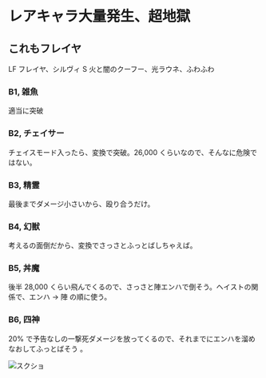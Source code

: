 # レアキャラ大量発生、超地獄 

## これもフレイヤ

LF フレイヤ、シルヴィ
S  火と闇のクーフー、光ラウネ、ふわふわ

### B1, 雑魚

適当に突破

### B2, チェイサー

チェイスモード入ったら、変換で突破。26,000 くらいなので、そんなに危険ではない。

### B3, 精霊

最後までダメージ小さいから、殴り合うだけ。

### B4, 幻獣

考えるの面倒だから、変換でさっさとふっとばしちゃえば。

### B5, 丼魔

後半 28,000 くらい飛んでくるので、さっさと陣エンハで倒そう。ヘイストの関係で、エンハ -> 陣
の順に使う。

### B6, 四神

20% で予告なしの一撃死ダメージを放ってくるので、それまでにエンハを溜めなおしてふっとばそう
。

![スクショ](http://i.imgur.com/eVg7VCal.jpg )

<!-- vim: set tw=90 filetype=markdown : -->

